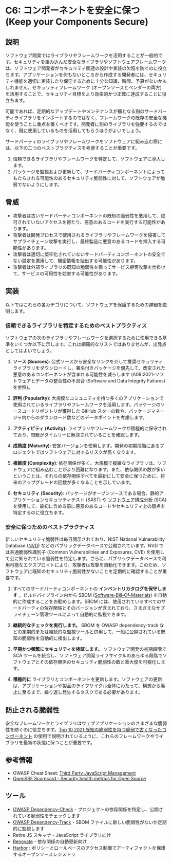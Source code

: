# C6: コンポーネントを安全に保つ (Keep your Components Secure)

## 説明

ソフトウェア開発ではライブラリやフレームワークを活用することが一般的です。セキュリティを組み込んだ安全なライブラリやソフトウェアフレームワークは、ソフトウェア開発者がセキュリティ関連の設計や実装の欠陥を防ぐのに役立ちます。アプリケーションを何もないところから作成する開発者には、セキュリティ機能を適切に実装したり保守するために十分な知識、時間、予算がないかもしれません。セキュリティフレームワーク (オープンソースとベンダーの両方) を活用することで、セキュリティ目標をより効率的かつ正確に達成することに役立ちます。

可能であれば、定期的なアップデートやメンテナンスが櫃となる別のサードパーティライブラリをインポートするのではなく、フレームワークの既存の安全な機能を使うことに重点を置くべきです。開発者に別のライブラリを強要するのではなく、既に使用しているものを活用してもらうほうがよいでしょう。

サードパーティのライブラリやフレームワークをソフトウェアに組み込む際には、以下の二つのベストプラクティスを考慮することが重要です。

1. 信頼できるライブラリやフレームワークを特定して、ソフトウェアに導入します。
2. パッケージを監視および更新して、サードパーティコンポーネントによってもたらされる可能性のあるセキュリティ脆弱性に対して、ソフトウェアが脆弱でないようにします。

## 脅威

- 攻撃者は古いサードパーティコンポーネントの既知の脆弱性を悪用して、認可されていないアクセスを得たり、悪意のあるコードを実行する可能性があります。
- 攻撃者は開発プロセスで使用されるライブラリやフレームワークを侵害してサプライチェーン攻撃を実行し、最終製品に悪意のあるコードを挿入する可能性があります。
- 攻撃者は適切に堅牢化されていないサードパーティコンポーネントの安全でない設定を悪用して、機密情報を抽出する可能性があります。
- 攻撃者は外部ライブラリの既知の脆弱性を狙ってサービス拒否攻撃を仕掛けて、サービスの可用性を妨害する可能性があります。

## 実装

以下ではこれらの各カテゴリについて、ソフトウェアを保護するための詳細を説明します。

### 信頼できるライブラリを特定するためのベストプラクティス

ソフトウェアの次のライブラリやフレームワークを選択するために使用できる基準をいくつか以下に示します。これは網羅的なリストではありませんが、出発点としてはよいでしょう。

1. **ソース (Sources)**: 公式ソースから安全なリンクを介して推奨セキュリティライブラリをダウンロードし、署名付きパッケージを優先して、改変された悪意のあるコンポーネントが含まれる可能性を減らします (A08:2021-ソフトウェアとデータの整合性の不具合 (Software and Data Integrity Failures) を参照)。

2. **評判 (Popularity)**: 大規模なコミュニティを持つ多くのアプリケーションで使用されているライブラリやフレームワークを活用します。パッケージのソースコードリポジトリが獲得した GitHub スターの数や、パッケージマネージャ内からのダウンロード数などのデータポイントを考慮します。

3. **アクティビティ (Activity):** ライブラリやフレームワークが積極的に保守されており、問題がタイムリーに解決されていることを確認します。

4. **成熟度 (Maturity)**: 安定バージョンを使用します。開発の初期段階にあるプロジェクトではソフトウェアに対するリスクが高くなります。

5. **複雑度 (Complexity)**: 依存関係が多く、大規模で複雑なライブラリは、ソフトウェアに組み込むことがより困難になります。また、依存関係の数が多いということは、それらの依存関係すべてを最新にして安全に保つために、将来のアップグレードの回数が多くなることを示しています。

6. **セキュリティ (Security)**: パッケージがオープンソースである場合、静的アプリケーションセキュリティテスト (SAST) や [ソフトウェア構成分析](https://en.everybodywiki.com/Software_Composition_Analysis#:~:text=Software%20Composition%20Analysis%20%28SCA%29%20comprises,been%20integrated%20into%20your%20applications.) (SCA) を使用して、最初に含める前に悪意のあるコードやセキュリティ上の弱点を特定するのに役立ちます。

### 安全に保つためのベストプラクティス

新しいセキュリティ脆弱性は毎日開示されており、NIST National Vulnerability Database ([NVD](https://nvd.nist.gov/)) などのパブリックデータベースで公開されています。NVD では共通脆弱性識別子 (Common Vulnerabilities and Exposures, CVE) を使用して公に知られている脆弱性を特定します。さらに、パブリックデータベースで利用可能なエクスプロイトにより、攻撃者は攻撃を自動化できます。このため、ソフトウェアに既知のセキュリティ脆弱性がないことを定期的に確認することが重要です。

1. すべてのサードパーティコンポーネントの **インベントリカタログを保守します** 。ビルドパイプライン内から SBOM ([Software-Bill-Of-Materials](https://cyclonedx.org/)) を自動的に作成することをお勧めします。SBOM には、使用されているすべてのサードパーティの依存関係とそのバージョンが含まれており、さまざまなサプライチェーン管理ツールによって自動的に監視できます。

2. **継続的なチェックを実行します。** SBOM を OWASP dependency-track などの定期的または継続的な監視ツールと併用して、一般に公開されている既知の脆弱性を自動的に検出します。

3. **早期かつ頻繁にセキュリティを検証します。** ソフトウェア開発の初期段階で SCA ツールを統合し、ソフトウェア開発ライフサイクルのあらゆる段階でソフトウェアとその依存関係のセキュリティ脆弱性の数と重大度を可視化します。

4. **積極的に** ライブラリとコンポーネントを更新します。ソフトウェアの更新は、アプリケーションや製品のライフサイクル全体にわたって、構想から廃止に至るまで、繰り返し発生するタスクである必要があります。

## 防止される脆弱性

安全なフレームワークとライブラリはウェブアプリケーションのさまざまな脆弱性を防ぐのに役立ちます。[Top 10 2021 既知の脆弱性を持つ脆弱で古くなったコンポーネント](https://owasp.org/Top10/A06_2021-Vulnerable_and_Outdated_Components/) の使用で説明されているように、これらのフレームワークやライブラリを最新の状態に保つことが重要です。

## 参考情報

- OWASP Cheat Sheet: [Third Party JavaScript Management](https://cheatsheetseries.owasp.org/cheatsheets/Third_Party_Javascript_Management_Cheat_Sheet.html#sandboxing-content)
- [OpenSSF Scorecard - Security health metrics for Open Source](https://github.com/ossf/scorecard)

## ツール

- [OWASP Dependency-Check](https://owasp.org/www-project-dependency-check/) ­- プロジェクトの依存関係を特定し、公開されている脆弱性をチェックします
- [OWASP Dependency-Track](https://owasp.org/www-project-dependency-track/) - SBOM ファイルに新しい脆弱性がないか定期的に監視します
- Retire.JS スキャナ - JavaScript ライブラリ向け
- [Renovate](https://github.com/renovatebot/renovate) - 依存関係の自動更新向け
- [Harbor](https://goharbor.io/) : ポリシーとロールベースのアクセス制御でアーティファクトを保護するオープンソースレジストリ
